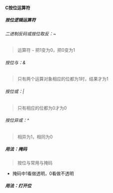 #### C按位运算符
##### 按位逻辑运算符
###### 二进制反码或按位取反：~
> 运算符 `~` 把1变为0，把0变为1

###### 按位与：&
> 只有两个运算对象相应的位都为1时，结果才为1

###### 按位或：|
> 只有相应的位都为0才为0

###### 按位异或：^
> 相异为1，相同为0

##### 用法：掩码
> 按位与常用与掩码

- 掩码中1看做透明，0看做不透明

##### 用法：打开位